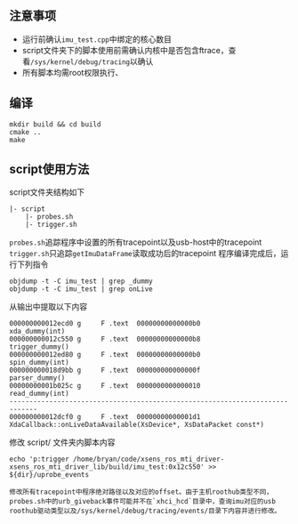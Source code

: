 ## 注意事项
- 运行前确认`imu_test.cpp`中绑定的核心数目
- script文件夹下的脚本使用前需确认内核中是否包含ftrace，查看`/sys/kernel/debug/tracing`以确认
- 所有脚本均需root权限执行、
## 编译
```shell
mkdir build && cd build
cmake ..
make
```
## script使用方法
script文件夹结构如下
```
|- script
	|- probes.sh
	|- trigger.sh
```
`probes.sh`追踪程序中设置的所有tracepoint以及usb-host中的tracepoint
`trigger.sh`只追踪`getImuDataFrame`读取成功后的tracepoint
程序编译完成后，运行下列指令
```shell
objdump -t -C imu_test | grep _dummy
objdump -t -C imu_test | grep onLive
```
从输出中提取以下内容
```
000000000012ecd0 g     F .text	00000000000000b0              xda_dummy(int)
000000000012c550 g     F .text	00000000000000b8              trigger_dummy()
000000000012ed80 g     F .text	00000000000000b0              spin_dummy(int)
000000000018d9bb g     F .text	000000000000000f              parser_dummy()
00000000001b025c g     F .text	0000000000000010              read_dummy(int)
-----------------------------------------------------------------------------
000000000012dcf0 g     F .text	00000000000001d1              XdaCallback::onLiveDataAvailable(XsDevice*, XsDataPacket const*)

```
修改 script/ 文件夹内脚本内容
```shell
echo 'p:trigger /home/bryan/code/xsens_ros_mti_driver-xsens_ros_mti_driver_lib/build/imu_test:0x12c550' >> ${dir}/uprobe_events

修改所有tracepoint中程序绝对路径以及对应的offset。由于主机roothub类型不同，probes.sh中的urb_giveback事件可能并不在`xhci_hcd`目录中，查询imu对应的usb roothub驱动类型以及/sys/kernel/debug/tracing/events/目录下内容并进行修改。
```
